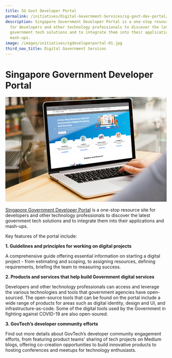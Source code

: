 ```yaml
---
title: SG Govt Developer Portal
permalink: /initiatives/Digital-Government-Services/sg-govt-dev-portal/
description: Singapore Government Developer Portal is a one-stop resource site
  for developers and other technology professionals to discover the latest
  government tech solutions and to integrate them into their applications and
  mash-ups.
image: /images/initiatives/sgdeveloperportal-01.jpg
third_nav_title: Digital Government Services
---
```

# Singapore Government Developer Portal

![Singapore Government Developer Portal](/images/initiatives/sgdeveloperportal-01.jpg)

[Singapore Government Developer Portal](https://www.developer.tech.gov.sg/) is a one-stop resource site for developers and other technology professionals to discover the latest government tech solutions and to integrate them into their applications and mash-ups.

Key features of the portal include:

**1. Guidelines and principles for working on digital projects**

A comprehensive guide offering essential information on starting a digital project - from estimating and scoping, to assigning resources, defining requirements, briefing the team to measuring success.

**2.  Products and services that help build Government digital services**

Developers and other technology professionals can access and leverage the various technologies and tools that government agencies have open-sourced. The open-source tools that can be found on the portal include a wide range of products for areas such as digital identity, design and UI, and infrastructure-as-code. Some of the digital tools used by the Government in fighting against COVID-19 are also open-soured.

**3. GovTech’s developer community efforts**

Find out more details about GovTech’s developer community engagement efforts, from featuring product teams’ sharing of tech projects on Medium blogs, offering co-creation opportunities to build innovative products to hosting conferences and meetups for technology enthusiasts.